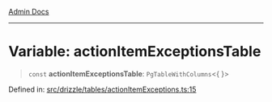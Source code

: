 [Admin Docs](/)

***

# Variable: actionItemExceptionsTable

> `const` **actionItemExceptionsTable**: `PgTableWithColumns`\<\{ \}\>

Defined in: [src/drizzle/tables/actionItemExceptions.ts:15](https://github.com/Sourya07/talawa-api/blob/2dc82649c98e5346c00cdf926fe1d0bc13ec1544/src/drizzle/tables/actionItemExceptions.ts#L15)
